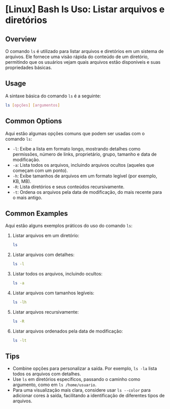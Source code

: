 # [Linux] Bash ls Uso: Listar arquivos e diretórios

## Overview
O comando `ls` é utilizado para listar arquivos e diretórios em um sistema de arquivos. Ele fornece uma visão rápida do conteúdo de um diretório, permitindo que os usuários vejam quais arquivos estão disponíveis e suas propriedades básicas.

## Usage
A sintaxe básica do comando `ls` é a seguinte:

```bash
ls [opções] [argumentos]
```

## Common Options
Aqui estão algumas opções comuns que podem ser usadas com o comando `ls`:

- `-l`: Exibe a lista em formato longo, mostrando detalhes como permissões, número de links, proprietário, grupo, tamanho e data de modificação.
- `-a`: Lista todos os arquivos, incluindo arquivos ocultos (aqueles que começam com um ponto).
- `-h`: Exibe tamanhos de arquivos em um formato legível (por exemplo, KB, MB).
- `-R`: Lista diretórios e seus conteúdos recursivamente.
- `-t`: Ordena os arquivos pela data de modificação, do mais recente para o mais antigo.

## Common Examples
Aqui estão alguns exemplos práticos do uso do comando `ls`:

1. Listar arquivos em um diretório:
   ```bash
   ls
   ```

2. Listar arquivos com detalhes:
   ```bash
   ls -l
   ```

3. Listar todos os arquivos, incluindo ocultos:
   ```bash
   ls -a
   ```

4. Listar arquivos com tamanhos legíveis:
   ```bash
   ls -lh
   ```

5. Listar arquivos recursivamente:
   ```bash
   ls -R
   ```

6. Listar arquivos ordenados pela data de modificação:
   ```bash
   ls -lt
   ```

## Tips
- Combine opções para personalizar a saída. Por exemplo, `ls -la` lista todos os arquivos com detalhes.
- Use `ls` em diretórios específicos, passando o caminho como argumento, como em `ls /home/usuario`.
- Para uma visualização mais clara, considere usar `ls --color` para adicionar cores à saída, facilitando a identificação de diferentes tipos de arquivos.